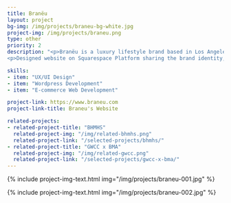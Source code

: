 ```yaml
---
title: Branëu
layout: project
bg-img: /img/projects/braneu-bg-white.jpg
project-img: /img/projects/braneu.png
type: other
priority: 2
description: "<p>Branëu is a luxury lifestyle brand based in Los Angeles, California.  The concept for this brand lies in sourcing high quality fabrics, minimal design with a luxury feel for men and women.</p>
<p>Designed website on Squarespace Platform sharing the brand identity, culture and products for sale.  We also design a monthly newsletter and manage all website maintenance.</p>"

skills:
- item: "UX/UI Design"
- item: "Wordpress Development"
- item: "E-commerce Web Development"

project-link: https://www.braneu.com
project-link-title: Braneu's Website

related-projects:
- related-project-title: "BHMHS"
  related-project-img: "/img/related-bhmhs.png"
  related-project-link: "/selected-projects/bhmhs/"
- related-project-title: "GWCC x BMA"
  related-project-img: "/img/related-gwcc.png"
  related-project-link: "/selected-projects/gwcc-x-bma/"
---
```


{% include project-img-text.html img="/img/projects/braneu-001.jpg" %}

{% include project-img-text.html img="/img/projects/braneu-002.jpg" %}